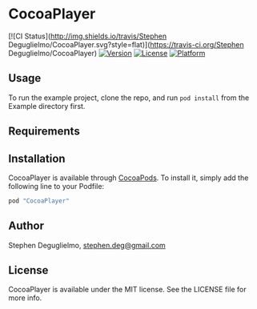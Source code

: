 # CocoaPlayer

[![CI Status](http://img.shields.io/travis/Stephen Deguglielmo/CocoaPlayer.svg?style=flat)](https://travis-ci.org/Stephen Deguglielmo/CocoaPlayer)
[![Version](https://img.shields.io/cocoapods/v/CocoaPlayer.svg?style=flat)](http://cocoapods.org/pods/CocoaPlayer)
[![License](https://img.shields.io/cocoapods/l/CocoaPlayer.svg?style=flat)](http://cocoapods.org/pods/CocoaPlayer)
[![Platform](https://img.shields.io/cocoapods/p/CocoaPlayer.svg?style=flat)](http://cocoapods.org/pods/CocoaPlayer)

## Usage

To run the example project, clone the repo, and run `pod install` from the Example directory first.

## Requirements

## Installation

CocoaPlayer is available through [CocoaPods](http://cocoapods.org). To install
it, simply add the following line to your Podfile:

```ruby
pod "CocoaPlayer"
```

## Author

Stephen Deguglielmo, stephen.deg@gmail.com

## License

CocoaPlayer is available under the MIT license. See the LICENSE file for more info.
